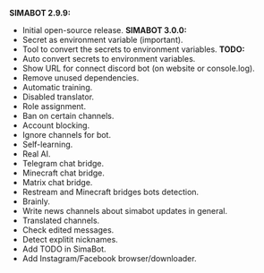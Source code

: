 **SIMABOT 2.9.9:**
- Initial open-source release.
**SIMABOT 3.0.0:**
- Secret as environment variable (important).
- Tool to convert the secrets to environment variables.
**TODO:**
- Auto convert secrets to environment variables.
- Show URL for connect discord bot (on website or console.log).
- Remove unused dependencies.
- Automatic training.
- Disabled translator.
- Role assignment.
- Ban on certain channels.
- Account blocking.
- Ignore channels for bot.
- Self-learning.
- Real AI.
- Telegram chat bridge.
- Minecraft chat bridge.
- Matrix chat bridge.
- Restream and Minecraft bridges bots detection.
- Brainly.
- Write news channels about simabot updates in general.
- Translated channels.
- Check edited messages.
- Detect explitit nicknames.
- Add TODO in SimaBot.
- Add Instagram/Facebook browser/downloader.

